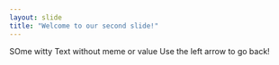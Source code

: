 ```yaml
---
layout: slide
title: "Welcome to our second slide!"
---
```

SOme witty Text without meme or value
Use the left arrow to go back!
